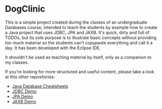 DogClinic
=========

This is a simple project created during the classes of an undergraduate Databases course,
intended to teach the students by example how to create a Java project that uses JDBC, JPA
and JAXB. It's quick, dirty and full of TODOs, but its sole purpose is to illustrate basic
concepts without providing too much material so the students can't copypaste everything
and call it a day. It has been developed with the Eclipse IDE.

It shouldn't be used as teaching material by itself, only as a companion to my classes.

If you're looking for more structured and useful content, please take a look at this other
repositories:

- [Java Database Cheatsheets](https://github.com/rgarciacarmona/Java-Database-Cheatsheets)
- [JDBC Demo](https://github.com/rgarciacarmona/JDBC-Demo)
- [JPA Demo](https://github.com/rgarciacarmona/JPA-Demo)
- [JAXB Demo](https://github.com/rgarciacarmona/JAXB-Demo)
